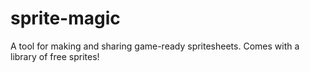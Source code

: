 sprite-magic
============

A tool for making and sharing game-ready spritesheets.  Comes with a library of free sprites!

